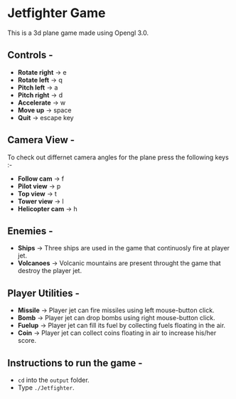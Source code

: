 # Jetfighter Game
This is a 3d plane game made using Opengl 3.0.

## Controls -
* **Rotate right** -> e
* **Rotate left** -> q
* **Pitch left** -> a
* **Pitch right** -> d
* **Accelerate** -> w
* **Move up** -> space
* **Quit** -> escape key

## Camera View - 
To check out differnet camera angles for the plane press the following keys :- 
* **Follow cam** -> f
* **Pilot view** -> p
* **Top view** -> t
* **Tower view** -> l
* **Helicopter cam** -> h

## Enemies -
* **Ships** -> Three ships are used in the game that continuosly fire at player jet.
* **Volcanoes** -> Volcanic mountains are present throught the game that destroy the player jet.

## Player Utilities - 
* **Missile** -> Player jet can fire missiles using left mouse-button click.
* **Bomb** -> Player jet can drop bombs using right mouse-button click.
* **Fuelup** -> Player jet can fill its fuel by collecting fuels floating in the air.
* **Coin** -> Player jet can collect coins floating in air to increase his/her score.

## Instructions to run the game -
* `cd` into the `output` folder.
* Type `./Jetfighter`.

